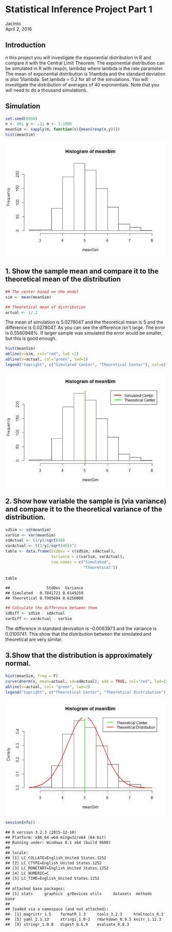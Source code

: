 # Statistical Inference Project Part 1
Jacinto  
April 2, 2016  

## Introduction
n this project you will investigate the exponential distribution in R and compare it with the Central Limit Theorem. The exponential distribution can be simulated in R with rexp(n, lambda) where lambda is the rate parameter. The mean of exponential distribution is 1/lambda and the standard deviation is also 1/lambda. Set lambda = 0.2 for all of the simulations. You will investigate the distribution of averages of 40 exponentials. Note that you will need to do a thousand simulations.

## Simulation

```r
set.seed(8080)
n <- 40; y <- .2; m <- 1:1000
meanSim <- sapply(m, function(x){mean(rexp(n,y))})
hist(meanSim)
```

![](statisticalmodel_files/figure-html/unnamed-chunk-1-1.png)

## 1. Show the sample mean and compare it to the theoretical mean of the distribution

```r
## The center based on the model
sim <- mean(meanSim)
```

```r
## Theoretical mean of distribution
actual <- 1/.2
```
The mean of simulation is 5.0278047 and the theoretical mean is 5 and the difference is 0.0278047. As you can see the difference isn't large. The error is 0.5560948%. If larger sample was simulated the error would be smaller, but this is good enough. 


```r
hist(meanSim)
abline(v=sim, col="red", lwd =1)
abline(v=actual, col="green", lwd=1)
legend("topright", c("Simulated Center", "Theoretical Center"), col=c("red", "green"), lwd=3)
```

![](statisticalmodel_files/figure-html/unnamed-chunk-4-1.png)

## 2. Show how variable the sample is (via variance) and compare it to the theoretical variance of the distribution.

```r
sdSim <- sd(meanSim)
varSim <- var(meanSim)
sdActual <- (1/y)/sqrt(40)
varActual <- ((1/y)/sqrt(40))^2
table <- data.frame(StdDev = c(sdSim, sdActual),
                    Variance = c(varSim, varActual),
                    row.names = c("Simulated",
                                  "Theoretical"))

table
```

```
##                StdDev  Variance
## Simulated   0.7841721 0.6149259
## Theoretical 0.7905694 0.6250000
```

```r
## Calculate the difference between them
sdDiff <- sdSim - sdActual
varDiff <- varActual - varSim
```
The difference in standard devivation is -0.0063973 and the variance is 0.0100741. This show that the distribution between the simulated and theoretical are very similar. 

## 3.Show that the distribution is approximately normal.

```r
hist(meanSim, freq = F)
curve(dnorm(x, mean=actual, sd=sdActual), add = TRUE, col="red", lwd=2)
abline(v=actual, col= "green", lwd=2)
legend("topright", c("Theoretical Center", "Theoretical Distribution"), col=c("green", "red"), lwd=2)
```

![](statisticalmodel_files/figure-html/unnamed-chunk-7-1.png)









```r
sessionInfo()
```

```
## R version 3.2.3 (2015-12-10)
## Platform: x86_64-w64-mingw32/x64 (64-bit)
## Running under: Windows 8.1 x64 (build 9600)
## 
## locale:
## [1] LC_COLLATE=English_United States.1252 
## [2] LC_CTYPE=English_United States.1252   
## [3] LC_MONETARY=English_United States.1252
## [4] LC_NUMERIC=C                          
## [5] LC_TIME=English_United States.1252    
## 
## attached base packages:
## [1] stats     graphics  grDevices utils     datasets  methods   base     
## 
## loaded via a namespace (and not attached):
##  [1] magrittr_1.5    formatR_1.3     tools_3.2.3     htmltools_0.3  
##  [5] yaml_2.1.13     stringi_1.0-1   rmarkdown_0.9.5 knitr_1.12.3   
##  [9] stringr_1.0.0   digest_0.6.9    evaluate_0.8.3
```
